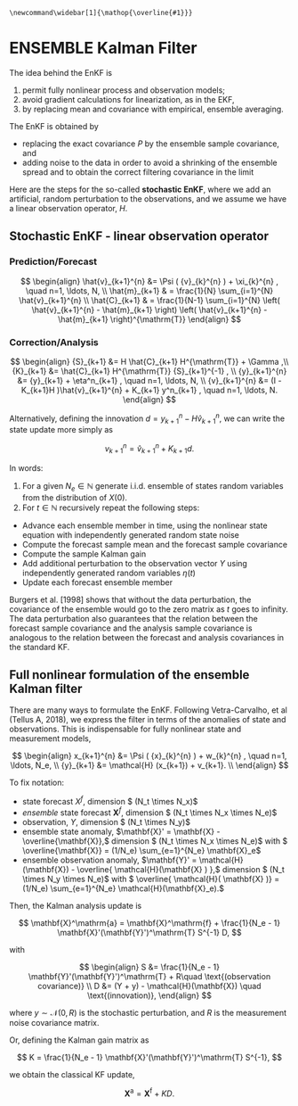 ```{math}
\newcommand\widebar[1]{\mathop{\overline{#1}}}
```

# ENSEMBLE Kalman Filter

The idea behind the EnKF is

1. permit fully nonlinear process and observation models;
2. avoid gradient calculations for linearization, as in the EKF,
3. by replacing mean and covariance with empirical, ensemble averaging.


The EnKF is obtained by 
- replacing the exact covariance $P$ by the ensemble sample covariance, and
- adding noise to the data in order to avoid a shrinking of the ensemble spread and to obtain the correct filtering covariance in the limit

Here are the steps for the so-called **stochastic EnKF**, where we add an artificial, random perturbation to the observations, and we assume we have a linear observation operator, $H.$

## Stochastic EnKF - linear observation operator


### Prediction/Forecast

$$
\begin{align}
 \hat{v}_{k+1}^{n} &= \Psi ( {v}_{k}^{n} ) +  \xi_{k}^{n} , \quad n=1, \ldots, N, \\
 \hat{m}_{k+1} & =  \frac{1}{N} \sum_{i=1}^{N}   \hat{v}_{k+1}^{n}  \\
 \hat{C}_{k+1} & = \frac{1}{N-1} \sum_{i=1}^{N} \left( \hat{v}_{k+1}^{n} - \hat{m}_{k+1}  \right)
                     \left( \hat{v}_{k+1}^{n} - \hat{m}_{k+1}  \right)^{\mathrm{T}}
\end{align}
$$

### Correction/Analysis

$$
\begin{align}
  {S}_{k+1} &= H \hat{C}_{k+1} H^{\mathrm{T}} + \Gamma ,\\
  {K}_{k+1} &= \hat{C}_{k+1} H^{\mathrm{T}} {S}_{k+1}^{-1} , \\
  {y}_{k+1}^{n} &= {y}_{k+1} + \eta^n_{k+1} , \quad n=1, \ldots, N, \\ 
  {v}_{k+1}^{n} &= (I - K_{k+1}H )\hat{v}_{k+1}^{n} + K_{k+1} y^n_{k+1} , \quad n=1, \ldots, N.
\end{align}
$$

Alternatively, defining the innovation $d = {y}_{k+1}^{n} - H \hat{v}_{k+1}^{n},$ we can write the state update more simply as

$$
  {v}_{k+1}^{n} = \hat{v}_{k+1}^{n} + K_{k+1} d .
$$


In words:

1. For a given $N_e \in  \mathbb{N}$ generate i.i.d. ensemble of states random variables
from the distribution of $X(0).$
2. For $t \in  \mathbb{N}$ recursively repeat the following steps:

 - Advance each ensemble member in time, using the nonlinear state equation
    with independently generated random state noise
 - Compute the forecast sample mean and the forecast sample covariance
 - Compute the sample Kalman gain
 - Add additional perturbation to the observation vector $Y$ using independently generated random variables $\eta(t)$
 - Update each forecast ensemble member

Burgers et al. [1998] shows that without the data perturbation,
the covariance of the ensemble would go to the zero matrix as $t$ goes to infinity. The
data perturbation also guarantees that the relation between the forecast sample
covariance and the analysis sample covariance
is analogous to the relation between the forecast and analysis covariances in the
standard KF.

## Full nonlinear formulation of the ensemble Kalman filter

There are many ways to formulate the EnKF. Following Vetra-Carvalho, et al (Tellus A, 2018), we express the filter in terms of the anomalies of state and observations. This is indispensable for fully nonlinear state and measurement models,

$$
\begin{align}
 x_{k+1}^{n} &= \Psi ( {x}_{k}^{n} ) +  w_{k}^{n} , \quad n=1, \ldots, N_e, \\
{y}_{k+1}    &=  \mathcal{H} (x_{k+1}) +  v_{k+1}.  \\
\end{align}
$$


To fix notation: 

- state forecast $X^f,$ dimension $ (N_t \times N_x)$
- *ensemble* state forecast $\mathbf{X}^f,$ dimension $ (N_t \times N_x \times N_e)$
- observation, $Y,$ dimension $ (N_t \times N_y)$
- ensemble state anomaly, $\mathbf{X}' = \mathbf{X} - \overline{\mathbf{X}},$ dimension $ (N_t \times N_x \times N_e)$ with $ \overline{\mathbf{X}} = (1/N_e) \sum_{e=1}^{N_e} \mathbf{X}_e$
- ensemble observation anomaly,  $\mathbf{Y}' = \mathcal{H}(\mathbf{X}) - \overline{ \mathcal{H}(\mathbf{X} ) },$ dimension $ (N_t \times N_y \times N_e)$ with  $ \overline{ \mathcal{H}( \mathbf{X} )} = (1/N_e)
 \sum_{e=1}^{N_e} \mathcal{H}(\mathbf{X}_e).$

Then, the Kalman analysis update is

$$ 
 \mathbf{X}^\mathrm{a} = \mathbf{X}^\mathrm{f} + \frac{1}{N_e - 1} \mathbf{X}'(\mathbf{Y}')^\mathrm{T} S^{-1} D,
$$

with

$$  \begin{align}
 S &= \frac{1}{N_e - 1} \mathbf{Y}'(\mathbf{Y}')^\mathrm{T} + R\quad \text{(observation covariance)} \\
 D &= (Y + y) - \mathcal{H}(\mathbf{X}) \quad \text{(innovation)},
\end{align} $$

where $y \sim \mathcal{N}(0,R)$ is the stochastic perturbation, and $R$ is the measurement noise covariance matrix.

Or, defining the Kalman gain matrix as

$$
   K = \frac{1}{N_e - 1} \mathbf{X}'(\mathbf{Y}')^\mathrm{T} S^{-1},
$$

we obtain the classical KF update,

$$
   \mathbf{X}^\mathrm{a} = \mathbf{X}^\mathrm{f}  + K D.
$$ 